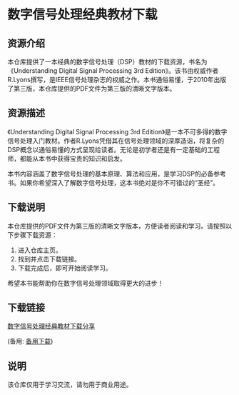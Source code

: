 # 数字信号处理经典教材下载

## 资源介绍

本仓库提供了一本经典的数字信号处理（DSP）教材的下载资源，书名为《Understanding Digital Signal Processing 3rd Edition》。该书由权威作者R.Lyons撰写，是IEEE信号处理杂志的权威之作。本书通俗易懂，于2010年出版了第三版，本仓库提供的PDF文件为第三版的清晰文字版本。

## 资源描述

《Understanding Digital Signal Processing 3rd Edition》是一本不可多得的数字信号处理入门教材。作者R.Lyons凭借其在信号处理领域的深厚造诣，将复杂的DSP概念以通俗易懂的方式呈现给读者。无论是初学者还是有一定基础的工程师，都能从本书中获得宝贵的知识和启发。

本书内容涵盖了数字信号处理的基本原理、算法和应用，是学习DSP的必备参考书。如果你希望深入了解数字信号处理，这本书绝对是你不可错过的“圣经”。

## 下载说明

本仓库提供的PDF文件为第三版的清晰文字版本，方便读者阅读和学习。请按照以下步骤下载资源：

1. 进入仓库主页。
2. 找到并点击下载链接。
3. 下载完成后，即可开始阅读学习。

希望本书能帮助你在数字信号处理领域取得更大的进步！

## 下载链接
[数字信号处理经典教材下载分享](https://pan.quark.cn/s/490f600815e7) 

(备用: [备用下载](https://pan.baidu.com/s/1aGSYj4f_GqX1miIvXbYoCA?pwd=1234))

## 说明

该仓库仅用于学习交流，请勿用于商业用途。
